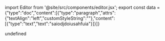 import Editor from '@site/src/components/editor.jsx';
      export const data = {"type":"doc","content":[{"type":"paragraph","attrs":{"textAlign":"left","customStyleString":""},"content":[{"type":"text","text":"saiodjdoiusahfuia"}]}]}


<Editor data={data} />


<div style={{ display: 'none' }}>
undefined
</div>